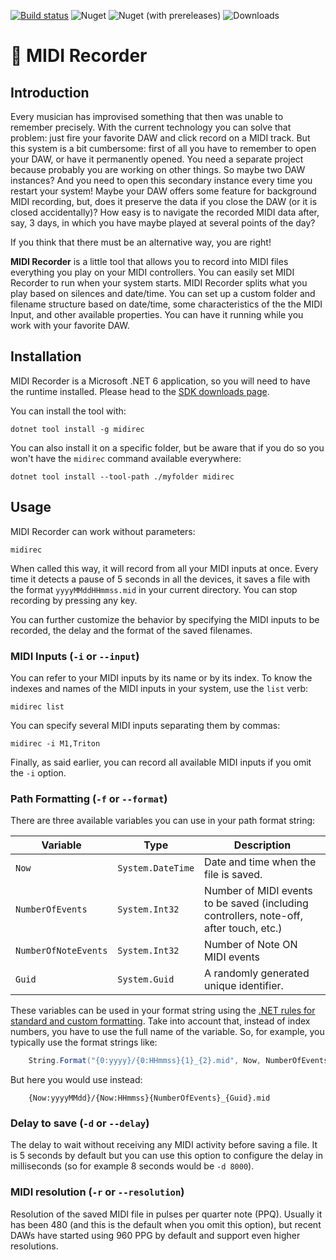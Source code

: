 [![Build status](https://github.com/icalvo/Icm.MidiRecorder/actions/workflows/pull-request.yml/badge.svg)](https://github.com/icalvo/Icm.MidiRecorder/actions/workflows/ci.yml)
![Nuget](https://img.shields.io/nuget/v/midirec)
![Nuget (with prereleases)](https://img.shields.io/nuget/vpre/midirec?label=nuget%20pre)
![Downloads](https://img.shields.io/nuget/dt/midirec)

# 🎹 MIDI Recorder

## Introduction

Every musician has improvised something that then was unable to remember precisely. With the current technology you can solve that problem: just fire your favorite DAW and click record on a MIDI track. But this system is a bit cumbersome: first of all you have to remember to open your DAW, or have it permanently opened. You need a separate project because probably you are working on other things. So maybe two DAW instances? And you need to open this secondary instance every time you restart your system! Maybe your DAW offers some feature for background MIDI recording, but, does it preserve the data if you close the DAW (or it is closed accidentally)? How easy is to navigate the recorded MIDI data after, say, 3 days, in which you have maybe played at several points of the day?

If you think that there must be an alternative way, you are right!

**MIDI Recorder** is a little tool that allows you to record into MIDI files everything you play on your MIDI controllers. You can easily set MIDI Recorder to run when your system starts. MIDI Recorder splits what you play based on silences and date/time. You can set up a custom folder and filename structure based on date/time, some characteristics of the the MIDI Input, and other available properties. You can have it running while you work with your favorite DAW.

## Installation

MIDI Recorder is a Microsoft .NET 6 application, so you will need to have the runtime installed. Please head to the [SDK downloads page](https://dotnet.microsoft.com/download/visual-studio-sdks).

You can install the tool with:

```
dotnet tool install -g midirec
```

You can also install it on a specific folder, but be aware that if you do so you won't have the `midirec` command available everywhere:
```
dotnet tool install --tool-path ./myfolder midirec
```

## Usage

MIDI Recorder can work without parameters:
```
midirec
```

When called this way, it will record from all your MIDI inputs at once. Every time it detects a pause of 5 seconds in all the devices, it saves a file with the format `yyyyMMddHHmmss.mid` in your current directory. You can stop recording by pressing any key.

You can further customize the behavior by specifying the MIDI inputs to be recorded, the delay and the format of the saved filenames.

### MIDI Inputs (`-i` or `--input`)

You can refer to your MIDI inputs by its name or by its index. To know the indexes and names of the MIDI inputs in your system, use the `list` verb:

```
midirec list
```

You can specify several MIDI inputs separating them by commas:

```
midirec -i M1,Triton
```

Finally, as said earlier, you can record all available MIDI inputs if you omit the `-i` option.

### Path Formatting (`-f` or `--format`)

There are three available variables you can use in your path format string:


Variable | Type | Description
---------|------|------------
`Now` | `System.DateTime` | Date and time when the file is saved.
`NumberOfEvents` | `System.Int32`  | Number of MIDI events to be saved (including controllers, note-off, after touch, etc.)
`NumberOfNoteEvents` | `System.Int32` | Number of Note ON MIDI events
`Guid`  | `System.Guid` | A randomly generated unique identifier.

These variables can be used in your format string using the [.NET rules for standard and custom formatting](https://docs.microsoft.com/es-es/dotnet/standard/base-types/formatting-types). Take into account that, instead of index numbers, you have to use the full name of the variable. So, for example, you typically use the format strings like:

```csharp
	String.Format("{0:yyyy}/{0:HHmmss}{1}_{2}.mid", Now, NumberOfEvents, Guid);
```

But here you would use instead:
```
	{Now:yyyyMMdd}/{Now:HHmmss}{NumberOfEvents}_{Guid}.mid
```

### Delay to save (`-d` or `--delay`)
The delay to wait without receiving any MIDI activity before saving a file. It is 5 seconds by default but you can use this option to configure the delay in milliseconds (so for example 8 seconds would be `-d 8000`).

### MIDI resolution (`-r` or `--resolution`)
Resolution of the saved MIDI file in pulses per quarter note (PPQ). Usually it has been 480 (and this is the default when you omit this option), but recent DAWs have started using 960 PPG by default and support even higher resolutions.
